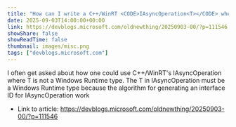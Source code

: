 ```yaml
---
title: "How can I write a C++/WinRT <CODE>IAsyncOperation<T></CODE> where <CODE>T</CODE> is not a Windows Runtime type?, part 1"
date: 2025-09-03T14:00:00+00:00
link: https://devblogs.microsoft.com/oldnewthing/20250903-00/?p=111546
showShare: false
showReadTime: false
thumbnail: images/misc.png
tags: ["devblogs.microsoft.com"]
---
```

I often get asked about how one could use C++/WinRT's IAsyncOperation<T> where T is not a Windows Runtime type. The T in IAsyncOperation<T> must be a Windows Runtime type because the algorithm for generating an interface ID for IAsyncOperation<T> work

- Link to article: https://devblogs.microsoft.com/oldnewthing/20250903-00/?p=111546
